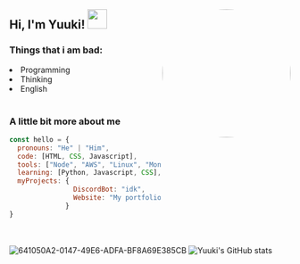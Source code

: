 <h2> Hi, I'm Yuuki! <img src="https://emoji.gg/assets/emoji/1317_intslUrarakaSleepy.gif" width="35">
<img align='right' src="https://avatars.githubusercontent.com/u/52652158?v=4" width="230" style="border-radius: 100%;">


### Things that i am bad:
<li> Programming </li>
<li> Thinking </li>
<li> English </li>

<br>


### A little bit more about me
```javascript
const hello = {
  pronouns: "He" | "Him",
  code: [HTML, CSS, Javascript],
  tools: ["Node", "AWS", "Linux", "MongoDB", "PhotoShop", "Unity"],
  learning: [Python, Javascript, CSS],
  myProjects: {
                DiscordBot: "idk",
                Website: "My portfolio"
              }
}
```

<br><br>
![641050A2-0147-49E6-ADFA-BF8A69E385CB](https://user-images.githubusercontent.com/52652158/117948870-d5efa380-b311-11eb-8f4b-f8002e3912b9.jpeg)          ![Yuuki's GitHub stats](https://github-readme-stats.vercel.app/api?username=rene-roid&show_icons=true&theme=tokyonight)
